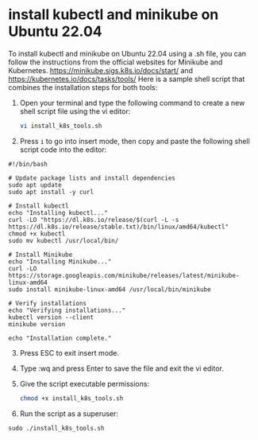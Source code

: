 #  install kubectl and minikube on Ubuntu 22.04

To install kubectl and minikube on Ubuntu 22.04 using a .sh file, you can follow the instructions from the official websites for Minikube and Kubernetes.
https://minikube.sigs.k8s.io/docs/start/ and  https://kubernetes.io/docs/tasks/tools/
Here is a sample shell script that combines the installation steps for both tools:



1. Open your terminal and type the following command to create a new shell script file using the vi editor:

    ```bash
    vi install_k8s_tools.sh
    ```

2. Press `i` to go into insert mode, then copy and paste the following shell script code into the editor:


```
#!/bin/bash

# Update package lists and install dependencies
sudo apt update
sudo apt install -y curl

# Install kubectl
echo "Installing kubectl..."
curl -LO "https://dl.k8s.io/release/$(curl -L -s https://dl.k8s.io/release/stable.txt)/bin/linux/amd64/kubectl"
chmod +x kubectl
sudo mv kubectl /usr/local/bin/

# Install Minikube
echo "Installing Minikube..."
curl -LO https://storage.googleapis.com/minikube/releases/latest/minikube-linux-amd64
sudo install minikube-linux-amd64 /usr/local/bin/minikube

# Verify installations
echo "Verifying installations..."
kubectl version --client
minikube version

echo "Installation complete."

```


3. Press ESC to exit insert mode.

4. Type :wq and press Enter to save the file and exit the vi editor.

5. Give the script executable permissions:

    ```bash
    chmod +x install_k8s_tools.sh
    ```


6. Run the script as a superuser:

```
sudo ./install_k8s_tools.sh
```